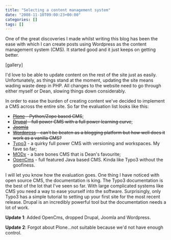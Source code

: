 ```yaml
---
title: "Selecting a content management system"
date: "2008-11-10T09:00:23+00:00"
categories: []
tags: []
---
```


One of the great discoveries I made whilst writing this blog has been the ease with which I can create posts using Wordpress as the content management system (CMS). It started good and it just keeps on getting better.

[gallery]

I'd love to be able to update content on the rest of the site just as easily. Unfortunately, as things stand at the moment, updating the site means wading waste deep in PHP. All changes to the website need to go through either myself or Dean, slowing things down considerably.

In order to ease the burden of creating content we've decided to implement a CMS across the entire site. So far the evaluation list looks like this:
<ul>
	<li><span style="text-decoration: line-through;"><a href="http://plone.org/">Plone</a> - Python/Zope based CMS</span>;</li>
	<li><span style="text-decoration: line-through;"><a href="http://drupal.org/">Drupal</a> - full power CMS with a full power learning curve</span>;</li>
	<li><span style="text-decoration: line-through;"><a href="http://www.joomla.org/">Joomla</a></span></li>
	<li><span style="text-decoration: line-through;"><a href="http://wordpress.org/">Wordpress</a> - can't be beaten as a blogging platform but how well does it work as a vanilla CMS?</span></li>
	<li><a href="http://typo3.com/">Typo3</a> - a quirky full power CMS with versioning and workspaces. My fave so far;</li>
	<li><a href="http://modxcms.com/">MODx</a> - a bare bones CMS that is Dean's favourite;</li>
	<li><a href="http://www.opencms.org/">OpenCms</a> - full featured Java based CMS. Kinda like Typo3 without the goofiness.</li>
</ul>
I will let you know how the evaluation goes. One thing I have noticed with open source CMS, the documentation is king. The Typo3 documentation is the best of the lot that I've seen so far. With large complicated systems like CMS you need a way to ease yourself into the software. Surprisingly, only Typo3 has a simple tutorial to setting up your first site for the most recent release. Drupal is an incredibly powerful tool but the documentation needs a lot of work.

<strong>Update 1</strong>: Added OpenCms, dropped Drupal, Joomla and Wordpress.

<strong>Update 2</strong>: Forgot about Plone...not suitable because we'd not have enough control.

